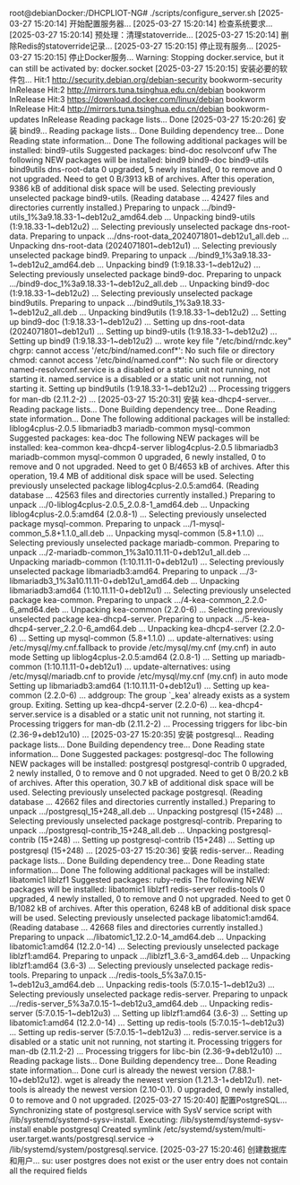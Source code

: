 root@debianDocker:/DHCPLIOT-NG# ./scripts/configure_server.sh
[2025-03-27 15:20:14] 开始配置服务器...
[2025-03-27 15:20:14] 检查系统要求...
[2025-03-27 15:20:14] 预处理：清理statoverride...
[2025-03-27 15:20:14] 删除Redis的statoverride记录...
[2025-03-27 15:20:15] 停止现有服务...
[2025-03-27 15:20:15] 停止Docker服务...
Warning: Stopping docker.service, but it can still be activated by:
  docker.socket
[2025-03-27 15:20:15] 安装必要的软件包...
Hit:1 http://security.debian.org/debian-security bookworm-security InRelease
Hit:2 http://mirrors.tuna.tsinghua.edu.cn/debian bookworm InRelease
Hit:3 https://download.docker.com/linux/debian bookworm InRelease
Hit:4 http://mirrors.tuna.tsinghua.edu.cn/debian bookworm-updates InRelease
Reading package lists... Done
[2025-03-27 15:20:26] 安装 bind9...
Reading package lists... Done
Building dependency tree... Done
Reading state information... Done
The following additional packages will be installed:
  bind9-utils
Suggested packages:
  bind-doc resolvconf ufw
The following NEW packages will be installed:
  bind9 bind9-doc bind9-utils bind9utils dns-root-data
0 upgraded, 5 newly installed, 0 to remove and 0 not upgraded.
Need to get 0 B/3913 kB of archives.
After this operation, 9386 kB of additional disk space will be used.
Selecting previously unselected package bind9-utils.
(Reading database ... 42427 files and directories currently installed.)
Preparing to unpack .../bind9-utils_1%3a9.18.33-1~deb12u2_amd64.deb ...
Unpacking bind9-utils (1:9.18.33-1~deb12u2) ...
Selecting previously unselected package dns-root-data.
Preparing to unpack .../dns-root-data_2024071801~deb12u1_all.deb ...
Unpacking dns-root-data (2024071801~deb12u1) ...
Selecting previously unselected package bind9.
Preparing to unpack .../bind9_1%3a9.18.33-1~deb12u2_amd64.deb ...
Unpacking bind9 (1:9.18.33-1~deb12u2) ...
Selecting previously unselected package bind9-doc.
Preparing to unpack .../bind9-doc_1%3a9.18.33-1~deb12u2_all.deb ...
Unpacking bind9-doc (1:9.18.33-1~deb12u2) ...
Selecting previously unselected package bind9utils.
Preparing to unpack .../bind9utils_1%3a9.18.33-1~deb12u2_all.deb ...
Unpacking bind9utils (1:9.18.33-1~deb12u2) ...
Setting up bind9-doc (1:9.18.33-1~deb12u2) ...
Setting up dns-root-data (2024071801~deb12u1) ...
Setting up bind9-utils (1:9.18.33-1~deb12u2) ...
Setting up bind9 (1:9.18.33-1~deb12u2) ...
wrote key file "/etc/bind/rndc.key"
chgrp: cannot access '/etc/bind/named.conf*': No such file or directory
chmod: cannot access '/etc/bind/named.conf*': No such file or directory
named-resolvconf.service is a disabled or a static unit not running, not starting it.
named.service is a disabled or a static unit not running, not starting it.
Setting up bind9utils (1:9.18.33-1~deb12u2) ...
Processing triggers for man-db (2.11.2-2) ...
[2025-03-27 15:20:31] 安装 kea-dhcp4-server...
Reading package lists... Done
Building dependency tree... Done
Reading state information... Done
The following additional packages will be installed:
  liblog4cplus-2.0.5 libmariadb3 mariadb-common mysql-common
Suggested packages:
  kea-doc
The following NEW packages will be installed:
  kea-common kea-dhcp4-server liblog4cplus-2.0.5 libmariadb3 mariadb-common mysql-common
0 upgraded, 6 newly installed, 0 to remove and 0 not upgraded.
Need to get 0 B/4653 kB of archives.
After this operation, 19.4 MB of additional disk space will be used.
Selecting previously unselected package liblog4cplus-2.0.5:amd64.
(Reading database ... 42563 files and directories currently installed.)
Preparing to unpack .../0-liblog4cplus-2.0.5_2.0.8-1_amd64.deb ...
Unpacking liblog4cplus-2.0.5:amd64 (2.0.8-1) ...
Selecting previously unselected package mysql-common.
Preparing to unpack .../1-mysql-common_5.8+1.1.0_all.deb ...
Unpacking mysql-common (5.8+1.1.0) ...
Selecting previously unselected package mariadb-common.
Preparing to unpack .../2-mariadb-common_1%3a10.11.11-0+deb12u1_all.deb ...
Unpacking mariadb-common (1:10.11.11-0+deb12u1) ...
Selecting previously unselected package libmariadb3:amd64.
Preparing to unpack .../3-libmariadb3_1%3a10.11.11-0+deb12u1_amd64.deb ...
Unpacking libmariadb3:amd64 (1:10.11.11-0+deb12u1) ...
Selecting previously unselected package kea-common.
Preparing to unpack .../4-kea-common_2.2.0-6_amd64.deb ...
Unpacking kea-common (2.2.0-6) ...
Selecting previously unselected package kea-dhcp4-server.
Preparing to unpack .../5-kea-dhcp4-server_2.2.0-6_amd64.deb ...
Unpacking kea-dhcp4-server (2.2.0-6) ...
Setting up mysql-common (5.8+1.1.0) ...
update-alternatives: using /etc/mysql/my.cnf.fallback to provide /etc/mysql/my.cnf (my.cnf) in auto mode
Setting up liblog4cplus-2.0.5:amd64 (2.0.8-1) ...
Setting up mariadb-common (1:10.11.11-0+deb12u1) ...
update-alternatives: using /etc/mysql/mariadb.cnf to provide /etc/mysql/my.cnf (my.cnf) in auto mode
Setting up libmariadb3:amd64 (1:10.11.11-0+deb12u1) ...
Setting up kea-common (2.2.0-6) ...
addgroup: The group `_kea' already exists as a system group. Exiting.
Setting up kea-dhcp4-server (2.2.0-6) ...
kea-dhcp4-server.service is a disabled or a static unit not running, not starting it.
Processing triggers for man-db (2.11.2-2) ...
Processing triggers for libc-bin (2.36-9+deb12u10) ...
[2025-03-27 15:20:35] 安装 postgresql...
Reading package lists... Done
Building dependency tree... Done
Reading state information... Done
Suggested packages:
  postgresql-doc
The following NEW packages will be installed:
  postgresql postgresql-contrib
0 upgraded, 2 newly installed, 0 to remove and 0 not upgraded.
Need to get 0 B/20.2 kB of archives.
After this operation, 30.7 kB of additional disk space will be used.
Selecting previously unselected package postgresql.
(Reading database ... 42662 files and directories currently installed.)
Preparing to unpack .../postgresql_15+248_all.deb ...
Unpacking postgresql (15+248) ...
Selecting previously unselected package postgresql-contrib.
Preparing to unpack .../postgresql-contrib_15+248_all.deb ...
Unpacking postgresql-contrib (15+248) ...
Setting up postgresql-contrib (15+248) ...
Setting up postgresql (15+248) ...
[2025-03-27 15:20:36] 安装 redis-server...
Reading package lists... Done
Building dependency tree... Done
Reading state information... Done
The following additional packages will be installed:
  libatomic1 liblzf1
Suggested packages:
  ruby-redis
The following NEW packages will be installed:
  libatomic1 liblzf1 redis-server redis-tools
0 upgraded, 4 newly installed, 0 to remove and 0 not upgraded.
Need to get 0 B/1082 kB of archives.
After this operation, 6248 kB of additional disk space will be used.
Selecting previously unselected package libatomic1:amd64.
(Reading database ... 42668 files and directories currently installed.)
Preparing to unpack .../libatomic1_12.2.0-14_amd64.deb ...
Unpacking libatomic1:amd64 (12.2.0-14) ...
Selecting previously unselected package liblzf1:amd64.
Preparing to unpack .../liblzf1_3.6-3_amd64.deb ...
Unpacking liblzf1:amd64 (3.6-3) ...
Selecting previously unselected package redis-tools.
Preparing to unpack .../redis-tools_5%3a7.0.15-1~deb12u3_amd64.deb ...
Unpacking redis-tools (5:7.0.15-1~deb12u3) ...
Selecting previously unselected package redis-server.
Preparing to unpack .../redis-server_5%3a7.0.15-1~deb12u3_amd64.deb ...
Unpacking redis-server (5:7.0.15-1~deb12u3) ...
Setting up liblzf1:amd64 (3.6-3) ...
Setting up libatomic1:amd64 (12.2.0-14) ...
Setting up redis-tools (5:7.0.15-1~deb12u3) ...
Setting up redis-server (5:7.0.15-1~deb12u3) ...
redis-server.service is a disabled or a static unit not running, not starting it.
Processing triggers for man-db (2.11.2-2) ...
Processing triggers for libc-bin (2.36-9+deb12u10) ...
Reading package lists... Done
Building dependency tree... Done
Reading state information... Done
curl is already the newest version (7.88.1-10+deb12u12).
wget is already the newest version (1.21.3-1+deb12u1).
net-tools is already the newest version (2.10-0.1).
0 upgraded, 0 newly installed, 0 to remove and 0 not upgraded.
[2025-03-27 15:20:40] 配置PostgreSQL...
Synchronizing state of postgresql.service with SysV service script with /lib/systemd/systemd-sysv-install.
Executing: /lib/systemd/systemd-sysv-install enable postgresql
Created symlink /etc/systemd/system/multi-user.target.wants/postgresql.service -> /lib/systemd/system/postgresql.service.
[2025-03-27 15:20:46] 创建数据库和用户...
su: user postgres does not exist or the user entry does not contain all the required fields
